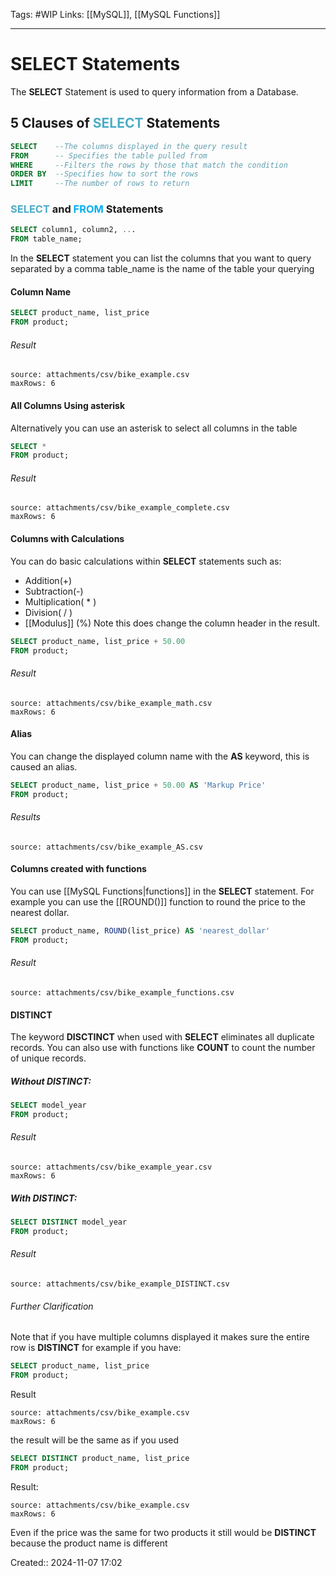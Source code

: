 
Tags: #WIP
Links:  [[MySQL]], [[MySQL Functions]]
___

# SELECT Statements
The __SELECT__ Statement is used to query information from a Database.

## 5 Clauses of <font color="#4bacc6">SELECT</font> Statements 

```SQL
SELECT    --The columns displayed in the query result 
FROM      -- Specifies the table pulled from         
WHERE     --Filters the rows by those that match the condition
ORDER BY  --Specifies how to sort the rows
LIMIT     --The number of rows to return
```

### <font color="#4bacc6">SELECT</font> and <font color="#00b0f0">FROM</font> Statements
```SQL
SELECT column1, column2, ...
FROM table_name;
```
In the __SELECT__ statement you can list the columns that you want to query separated by a comma
table_name is the name of the table your querying 

#### Column Name
```SQL
SELECT product_name, list_price
FROM product;
```
###### Result
```csvtable
source: attachments/csv/bike_example.csv
maxRows: 6
```

#### All Columns Using asterisk
Alternatively you can use an asterisk to select all columns in the table
```SQL
SELECT *
FROM product;
```
###### Result
```csvtable
source: attachments/csv/bike_example_complete.csv
maxRows: 6

```
#### Columns with Calculations 
You can do basic calculations within __SELECT__ statements such as:
- Addition(+)
- Subtraction(-) 
- Multiplication( * )
- Division( / )
- [[Modulus]] (%) 
Note this does change the column header in the result.
```SQL
SELECT product_name, list_price + 50.00
FROM product;
```
###### Result
```csvtable
source: attachments/csv/bike_example_math.csv
maxRows: 6
```
#### Alias
You can change the displayed column name with the __AS__ keyword, this is caused an alias.
```SQL
SELECT product_name, list_price + 50.00 AS 'Markup Price'
FROM product;
```
###### Results
```csvtable
source: attachments/csv/bike_example_AS.csv
```
#### Columns created with functions
You can use [[MySQL Functions|functions]] in the __SELECT__ statement. For example you can use the [[ROUND()]] function to round the price to the nearest dollar.
```SQL
SELECT product_name, ROUND(list_price) AS 'nearest_dollar'
FROM product;
```
###### Result
```csvtable
source: attachments/csv/bike_example_functions.csv
```
#### DISTINCT
The keyword __DISCTINCT__ when used with __SELECT__ eliminates all duplicate records. You can also use with functions like __COUNT__ to count the number of unique records. 

##### Without __DISTINCT__:
```SQL
SELECT model_year
FROM product;
```
###### Result
```csvtable
source: attachments/csv/bike_example_year.csv
maxRows: 6
```
##### With __DISTINCT__:
```SQL
SELECT DISTINCT model_year
FROM product;
```
###### Result
```csvtable
source: attachments/csv/bike_example_DISTINCT.csv
```
###### Further Clarification
Note that if you have multiple columns displayed it makes sure the entire row is __DISTINCT__
for example if you have:
```SQL
SELECT product_name, list_price
FROM product;
```
Result
```csvtable
source: attachments/csv/bike_example.csv
maxRows: 6
```

the result will be the same as if you used 

```SQL
SELECT DISTINCT product_name, list_price
FROM product;
```
Result:
```csvtable
source: attachments/csv/bike_example.csv
maxRows: 6
```
Even if the price was the same for two products it still would be __DISTINCT__ because the product name is different

Created:: 2024-11-07 17:02